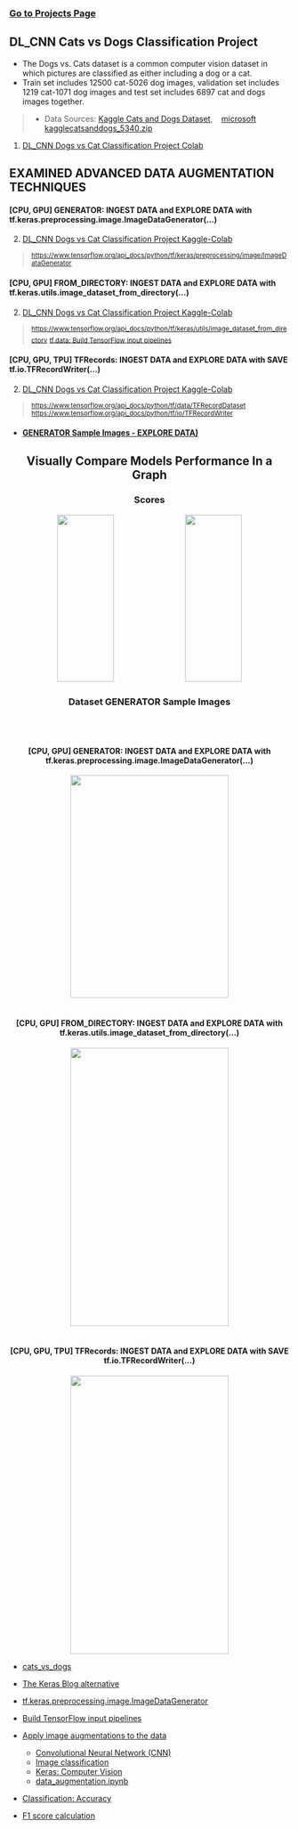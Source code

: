 ### [Go to Projects Page](https://github.com/celik-muhammed/15P-Deep-Learning-Projects-with-Python/blob/master/README.md)

## DL_CNN Cats vs Dogs Classification Project
- The Dogs vs. Cats dataset is a common computer vision dataset in which pictures are classified as either including a dog or a cat.
- Train set includes 12500 cat-5026 dog images, validation set includes 1219 cat-1071 dog images and test set includes 6897 cat and dogs images together.
>- Data Sources: [Kaggle Cats and Dogs Dataset](https://www.kaggle.com/c/dogs-vs-cats/data), &nbsp;&nbsp; [microsoft kagglecatsanddogs_5340.zip](https://www.microsoft.com/en-us/download/details.aspx?id=54765)   
1. [DL_CNN Dogs vs Cat Classification Project Colab](./01-Cats-vs-Dogs-ImageDataGenerator/CNN_Project_Image_Classification_with_CNN_(catdogclassifier)_Student.ipynb)

## EXAMINED ADVANCED DATA AUGMENTATION TECHNIQUES

#### [CPU, GPU] GENERATOR: INGEST DATA and EXPLORE DATA with tf.keras.preprocessing.image.ImageDataGenerator(...)
2. [DL_CNN Dogs vs Cat Classification Project Kaggle-Colab](./01-Cats-vs-Dogs-ImageDataGenerator/README.md)
> <sub>https://www.tensorflow.org/api_docs/python/tf/keras/preprocessing/image/ImageDataGenerator</sub> 

#### [CPU, GPU] FROM_DIRECTORY: INGEST DATA and EXPLORE DATA with tf.keras.utils.image_dataset_from_directory(...)
2. [DL_CNN Dogs vs Cat Classification Project Kaggle-Colab](./02-Cats-vs-Dogs-image_dataset_from_directory/README.md)
> <sub>https://www.tensorflow.org/api_docs/python/tf/keras/utils/image_dataset_from_directory</sub>
> <sub>[tf.data: Build TensorFlow input pipelines](https://www.tensorflow.org/guide/data)</sub>

#### [CPU, GPU, TPU] TFRecords: INGEST DATA and EXPLORE DATA with SAVE tf.io.TFRecordWriter(...)
2. [DL_CNN Dogs vs Cat Classification Project Kaggle-Colab](./03-Cats-vs-Dogs-TFRecordWriter/README.md)
> <sub>https://www.tensorflow.org/api_docs/python/tf/data/TFRecordDataset</sub>
> <sub>https://www.tensorflow.org/api_docs/python/tf/io/TFRecordWriter</sub>

- #### [GENERATOR Sample Images - EXPLORE DATA)](README.md#dataset-generator-sample-images)

<div align='center'>
    
## Visually Compare Models Performance In a Graph    
<h3>Scores</h3>
<img src='https://i.ibb.co/k0Ncjh3/download.png' alt='' width=45%, height=300> 
<img src='https://i.ibb.co/SVSZ1kL/download.png' alt='' width=45%, height=300>  

<h3>Dataset GENERATOR Sample Images</h3>
<br> <br>  

#### [CPU, GPU] GENERATOR: INGEST DATA and EXPLORE DATA with tf.keras.preprocessing.image.ImageDataGenerator(...)  
<img src='https://i.ibb.co/tmW6bsn/download.png' alt='' width=75%, height=400>
<br> <br>   

#### [CPU, GPU] FROM_DIRECTORY: INGEST DATA and EXPLORE DATA with tf.keras.utils.image_dataset_from_directory(...) 
<img src='https://i.ibb.co/yf10zh0/download.png' alt='' width=75%, height=500>
<br> <br>  

#### [CPU, GPU, TPU] TFRecords: INGEST DATA and EXPLORE DATA with SAVE tf.io.TFRecordWriter(...)  
<img src='https://i.ibb.co/0sFSYML/download.png' alt='' width=75%, height=500>
</div>





- [cats_vs_dogs](https://www.tensorflow.org/datasets/catalog/cats_vs_dogs)
- [The Keras Blog alternative](https://blog.keras.io/building-powerful-image-classification-models-using-very-little-data.html)
- [tf.keras.preprocessing.image.ImageDataGenerator](https://www.tensorflow.org/api_docs/python/tf/keras/preprocessing/image/ImageDataGenerator)
- [Build TensorFlow input pipelines](https://www.tensorflow.org/guide/data)
- [Apply image augmentations to the data](https://www.tensorflow.org/hub/tutorials/cropnet_on_device)

    - [Convolutional Neural Network (CNN)](https://www.tensorflow.org/tutorials/images/cnn)
    - [Image classification](https://www.tensorflow.org/tutorials/images/classification)
    - [Keras: Computer Vision](https://keras.io/examples/vision/)
    - [data_augmentation.ipynb](https://colab.research.google.com/github/tensorflow/docs/blob/master/site/en/tutorials/images/data_augmentation.ipynb#scrollTo=pkTRazeVRwDe)
  
 - [Classification: Accuracy](https://developers.google.com/machine-learning/crash-course/classification/accuracy#:~:text=Accuracy%20is%20one%20metric%20for,predictions%20Total%20number%20of%20predictions)
 - [F1 score calculation](https://hasty.ai/docs/mp-wiki/metrics/f-beta-score)
